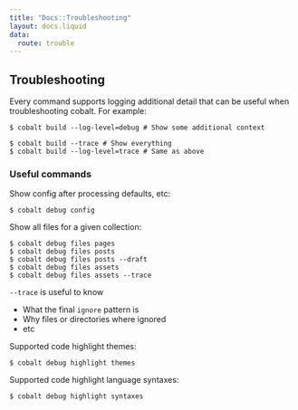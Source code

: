 ```yaml
---
title: "Docs::Troubleshooting"
layout: docs.liquid
data:
  route: trouble
---
```

## Troubleshooting

Every command supports logging additional detail that can be useful when troubleshooting cobalt.  For example:
```console
$ cobalt build --log-level=debug # Show some additional context

$ cobalt build --trace # Show everything
$ cobalt build --log-level=trace # Same as above
```

### Useful commands

Show config after processing defaults, etc:
```console
$ cobalt debug config
```

Show all files for a given collection:
```console
$ cobalt debug files pages
$ cobalt debug files posts
$ cobalt debug files posts --draft
$ cobalt debug files assets
$ cobalt debug files assets --trace
```

`--trace` is useful to know
- What the final `ignore` pattern is
- Why files or directories where ignored
- etc

Supported code highlight themes:
```console
$ cobalt debug highlight themes
```

Supported code highlight language syntaxes:
```console
$ cobalt debug highlight syntaxes
```
